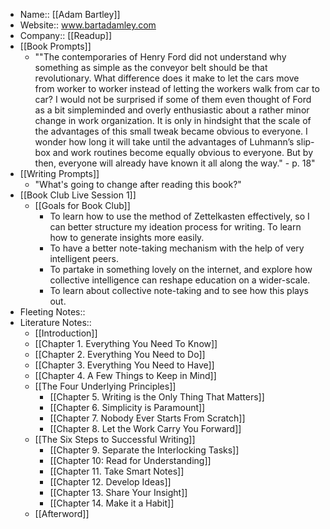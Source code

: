 - Name:: [[Adam Bartley]] 
- Website:: www.bartadamley.com 
- Company:: [[Readup]]
- [[Book Prompts]] 
    - ""The contemporaries of Henry Ford did not understand why something as simple as the conveyor belt should be that revolutionary. What difference does it make to let the cars move from worker to worker instead of letting the workers walk from car to car? I would not be surprised if some of them even thought of Ford as a bit simpleminded and overly enthusiastic about a rather minor change in work organization. It is only in hindsight that the scale of the advantages of this small tweak became obvious to everyone. I wonder how long it will take until the advantages of Luhmann’s slip-box and work routines become equally obvious to everyone. But by then, everyone will already have known it all along the way." - p. 18"
- [[Writing Prompts]] 
    - "What's going to change after reading this book?"
- [[Book Club Live Session 1]]
    - [[Goals for Book Club]]
        - To learn how to use the method of Zettelkasten effectively, so I can better structure my ideation process for writing. To learn how to generate insights more easily.
        - To have a better note-taking mechanism with the help of very intelligent peers. 
        - To partake in something lovely on the internet, and explore how collective intelligence can reshape education on a wider-scale.
        - To learn about collective note-taking and to see how this plays out.
- Fleeting Notes::
- Literature Notes::
    - [[Introduction]]
    - [[Chapter 1. Everything You Need To Know]]
    - [[Chapter 2. Everything You Need to Do]]
    - [[Chapter 3. Everything You Need to Have]]
    - [[Chapter 4. A Few Things to Keep in Mind]]
    - [[The Four Underlying Principles]]
        - [[Chapter 5. Writing is the Only Thing That Matters]]
        - [[Chapter 6. Simplicity is Paramount]]
        - [[Chapter 7. Nobody Ever Starts From Scratch]]
        - [[Chapter 8. Let the Work Carry You Forward]]
    - [[The Six Steps to Successful Writing]]
        - [[Chapter 9. Separate the Interlocking Tasks]]
        - [[Chapter 10: Read for Understanding]]
        - [[Chapter 11. Take Smart Notes]]
        - [[Chapter 12. Develop Ideas]]  
        - [[Chapter 13. Share Your Insight]]
        - [[Chapter 14. Make it a Habit]]
    - [[Afterword]]
